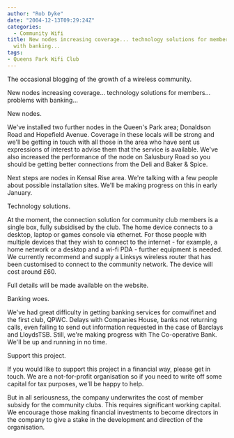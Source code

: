 ```yaml
---
author: "Rob Dyke"
date: "2004-12-13T09:29:24Z"
categories:
  - Community Wifi
title: New nodes increasing coverage... technology solutions for members... problems
  with banking...
tags:
- Queens Park Wifi Club
---
```

The occasional blogging of the growth of a wireless community.

New nodes increasing coverage... technology solutions for members... problems with banking...

New nodes.
  
We've installed two further nodes in the Queen's Park area; Donaldson Road and Hopefield Avenue. Coverage in these locals will be strong and we'll be getting in touch with all those in the area who have sent us expressions of interest to advise them that the service is available. We've also increased the performance of the node on Salusbury Road so you should be getting better connections from the Deli and Baker & Spice.

Next steps are nodes in Kensal Rise area. We're talking with a few people about possible installation sites. We'll be making progress on this in early January.

Technology solutions.
  
At the moment, the connection solution for community club members is a single box, fully subsidised by the club. The home device connects to a desktop, laptop or games console via ethernet. For those people with multiple devices that they wish to connect to the internet - for example, a home network or a desktop and a wi-fi PDA - further equipment is needed. We currently recommend and supply a Linksys wireless router that has been customised to connect to the community network. The device will cost around £60.

Full details will be made available on the website.

Banking woes.
  
We've had great difficulty in getting banking services for comwifinet and the first club, QPWC. Delays with Companies House, banks not returning calls, even failing to send out information requested in the case of Barclays and LloydsTSB. Still, we're making progress with The Co-operative Bank. We'll be up and running in no time.

Support this project.
  
If you would like to support this project in a financial way, please get in touch. We are a not-for-profit organisation so if you need to write off some capital for tax purposes, we'll be happy to help.

But in all seriousness, the company underwrites the cost of member subsidy for the community clubs. This requires significant working capital. We encourage those making financial investments to become directors in the company to give a stake in the development and direction of the organisation.
